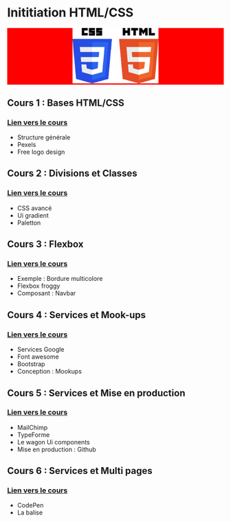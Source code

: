# Inititiation HTML/CSS

<div style="text-align: center; background: red; width: 100%;">
  <img src="images-readme/html-css.svg" alt="html css" width=200px>
</div>

## Cours 1 : Bases HTML/CSS
### <a href="https://github.com/Joz84/day-a.github.io" target="_blanck">Lien vers le cours<a>
* Structure générale
* Pexels
* Free logo design

## Cours 2 : Divisions et Classes
### <a href="https://github.com/Joz84/day-b.github.io" target="_blanck">Lien vers le cours<a>
* CSS avancé
* Ui gradient
* Paletton

## Cours 3 : Flexbox
### <a href="https://github.com/Joz84/day-c.github.io" target="_blanck">Lien vers le cours<a>
* Exemple : Bordure multicolore
* Flexbox froggy
* Composant : Navbar

## Cours 4 : Services et Mook-ups
### <a href="https://github.com/Joz84/day-d.github.io" target="_blanck">Lien vers le cours<a>
* Services Google
* Font awesome
* Bootstrap
* Conception : Mookups

## Cours 5 : Services et Mise en production	
### <a href="https://github.com/Joz84/day-e.github.io" target="_blanck">Lien vers le cours<a>
* MailChimp
* TypeForme
* Le wagon Ui components
* Mise en production :  Github

## Cours 6 : Services et Multi pages
### <a href="https://github.com/Joz84/day-f.github.io" target="_blanck">Lien vers le cours<a>
* CodePen
* La balise <a>
